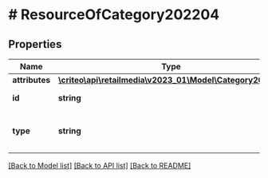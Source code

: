 # # ResourceOfCategory202204

## Properties

Name | Type | Description | Notes
------------ | ------------- | ------------- | -------------
**attributes** | [**\criteo\api\retailmedia\v2023_01\Model\Category202204**](Category202204.md) |  | [optional]
**id** | **string** | Id of the entity | [optional]
**type** | **string** | Canonical type name of the entity | [optional]

[[Back to Model list]](../../README.md#models) [[Back to API list]](../../README.md#endpoints) [[Back to README]](../../README.md)
